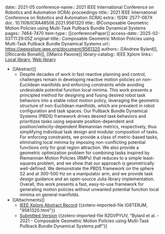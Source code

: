 date:: 2021-05
conference-name:: 2021 IEEE International Conference on Robotics and Automation (ICRA)
proceedings-title:: 2021 IEEE International Conference on Robotics and Automation (ICRA)
extra:: ISSN: 2577-087X
doi:: 10.1109/ICRA48506.2021.9561320
title:: @Composable Geometric Motion Policies using Multi-Task Pullback Bundle Dynamical Systems
pages:: 7464-7470
item-type:: [[conferencePaper]]
access-date:: 2025-02-03T11:29:05Z
original-title:: Composable Geometric Motion Policies using Multi-Task Pullback Bundle Dynamical Systems
url:: https://ieeexplore.ieee.org/document/9561320
authors:: [[Andrew Bylard]], [[Riccardo Bonalli]], [[Marco Pavone]]
library-catalog:: IEEE Xplore
links:: [Local library](zotero://select/library/items/BK2WTVNY), [Web library](https://www.zotero.org/users/12562648/items/BK2WTVNY)

- [[Abstract]]
	- Despite decades of work in fast reactive planning and control, challenges remain in developing reactive motion policies on non-Euclidean manifolds and enforcing constraints while avoiding undesirable potential function local minima. This work presents a principled method for designing and fusing desired robot task behaviors into a stable robot motion policy, leveraging the geometric structure of non-Euclidean manifolds, which are prevalent in robot configuration and task spaces. Our Pullback Bundle Dynamical Systems (PBDS) framework drives desired task behaviors and prioritizes tasks using separate position-dependent and position/velocity-dependent Riemannian metrics, respectively, thus simplifying individual task design and modular composition of tasks. For enforcing constraints, we provide a class of metric-based tasks, eliminating local minima by imposing non-conflicting potential functions only for goal region attraction. We also provide a geometric optimization problem for combining tasks inspired by Riemannian Motion Policies (RMPs) that reduces to a simple least-squares problem, and we show that our approach is geometrically well-defined. We demonstrate the PBDS framework on the sphere S2 and at 300-500 Hz on a manipulator arm, and we provide task design guidance and an open-source Julia library implementation. Overall, this work presents a fast, easy-to-use framework for generating motion policies without unwanted potential function local minima on general manifolds.
- [[Attachments]]
	- [IEEE Xplore Abstract Record](https://ieeexplore.ieee.org/document/9561320) {{zotero-imported-file IG6TERJM, "9561320.html"}}
	- [Submitted Version](https://arxiv.org/pdf/2101.01297) {{zotero-imported-file RZGVPYUV, "Bylard et al. - 2021 - Composable Geometric Motion Policies using Multi-Task Pullback Bundle Dynamical Systems.pdf"}}